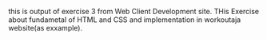 this is output of exercise 3 from Web Client Development site. THis Exercise about fundametal of HTML and CSS and implementation in workoutaja website(as exxample).
